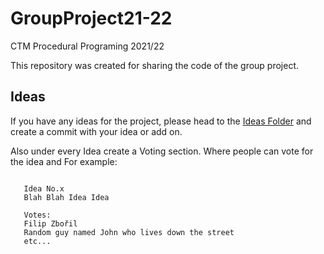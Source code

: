 # GroupProject21-22
CTM Procedural Programing 2021/22

This repository was created for sharing the code of the group project.
## Ideas
If you have any ideas for the project, please head to the [Ideas Folder](https://github.com/CTM-Procedural-Programing/GroupProject21-22/blob/main/IDEAS.txt) and create a commit with your idea or add on.

Also under every Idea create a Voting section. Where people can vote for the idea and
For example:
 ```

    Idea No.x
    Blah Blah Idea Idea

    Votes:
    Filip Zbořil
    Random guy named John who lives down the street
    etc...
    
```

